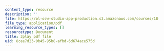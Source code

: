 ```yaml
---
content_type: resource
description: ''
file: https://ol-ocw-studio-app-production.s3.amazonaws.com/courses/18-02-multivariable-calculus-fall-2007/8cee7d239b4595b8afbd6d674ace575d_bHdzkFrgRcA.pdf
file_type: application/pdf
learning_resource_types: []
resourcetype: Document
title: 3play pdf file
uid: 8cee7d23-9b45-95b8-afbd-6d674ace575d
---
```

